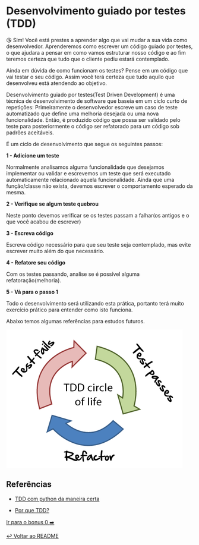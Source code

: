 # Desenvolvimento guiado por testes (TDD)

:kissing_heart: Sim! Você está prestes a aprender algo que vai mudar a sua vida como desenvolvedor. Aprenderemos como escrever um código guiado por testes, o que ajudara a pensar em como vamos estruturar nosso código e ao fim teremos certeza que tudo que o cliente pediu estará contemplado.

Ainda em dúvida de como funcionam os testes? Pense em um código que vai testar o seu código. Assim você terá certeza que tudo aquilo que desenvolveu está atendendo ao objetivo.

Desenvolvimento guiado por testes(Test Driven Development) é uma técnica de desenvolvimento de software que baseia em um ciclo curto de repetições: Primeiramente o desenvolvedor escreve um caso de teste automatizado que define uma melhoria desejada ou uma nova funcionalidade. Então, é produzido código que possa ser validado pelo teste para posteriormente o código ser refatorado para um código sob padrões aceitáveis.

É um ciclo de desenvolvimento que segue os seguintes passos:

**1 - Adicione um teste**

Normalmente analisamos alguma funcionalidade que desejamos implementar ou validar e escrevemos um teste que será executado automaticamente relacionado aquela funcionalidade.
Ainda que uma função/classe não exista, devemos escrever o comportamento esperado da mesma.

**2 - Verifique se algum teste quebrou**

Neste ponto devemos verificar se os testes passam a falhar(os antigos e o que você acabou de escrever)

**3 - Escreva código**

Escreva código necessário para que seu teste seja contemplado, mas evite escrever muito além do que necessário.

**4 - Refatore seu código**

Com os testes passando, analise se é possível alguma refatoração(melhoria).

**5 - Vá para o passo 1**

Todo o desenvolvimento será utilizando esta prática, portanto terá muito exercício prático para entender como isto funciona.

Abaixo temos algumas referências para estudos futuros.

![Círculo do TDD](tdd.png "Ciclo do tdd")

## Referências

- [TDD com python da maneira certa](https://ericstk.wordpress.com/2013/06/24/tdd-com-python-como-aprender-de-forma-certa/)

- [Por que TDD?](http://aprenda-python.blogspot.com.br/2016/10/por-que-tdd.html)

[Ir para o bonus 0 :arrow_right:](bonus00.md)

[:leftwards_arrow_with_hook: Voltar ao README ](README.md)
